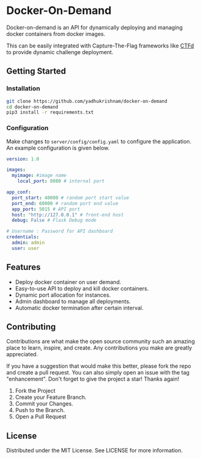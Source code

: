 # Docker-On-Demand

Docker-on-demand is an API for dynamically deploying and managing docker containers from docker images. 

This can be easily integrated with Capture-The-Flag frameworks like [CTFd](https://github.com/CTFd/CTFd) to provide dynamic challenge deployment. 

## Getting Started

### Installation

```bash
git clone https://github.com/yadhukrishnam/docker-on-demand
cd docker-on-demand
pip3 install -r requirements.txt
```

### Configuration

Make changes to `server/config/config.yaml` to configure the application. An example configuration is given below. 

```yaml
version: 1.0

images:
  myimage: #image name
    local_port: 8080 # internal port

app_conf:
  port_start: 40000 # random port start value
  port_end: 60000 # random port end value
  app_port: 5015 # API port
  host: "http://127.0.0.1" # front-end host
  debug: False # Flask Debug mode

# Username : Password for API dashboard
credentials:
  admin: admin 
  user: user
```

## Features

+ Deploy docker container on user demand.
+ Easy-to-use API to deploy and kill docker containers.
+ Dynamic port allocation for instances.
+ Admin dashboard to manage all deployments.
+ Automatic docker termination after certain interval.

## Contributing

Contributions are what make the open source community such an amazing place to learn, inspire, and create. Any contributions you make are greatly appreciated.

If you have a suggestion that would make this better, please fork the repo and create a pull request. You can also simply open an issue with the tag "enhancement". Don't forget to give the project a star! Thanks again!

1. Fork the Project
2. Create your Feature Branch.
3. Commit your Changes.
4. Push to the Branch.
5. Open a Pull Request


## License

Distributed under the MIT License. See LICENSE for more information.